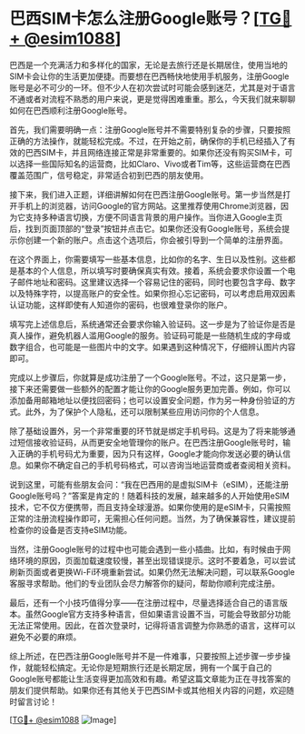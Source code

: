 # 巴西SIM卡怎么注册Google账号？[[TG💪+ @esim1088](https://t.me/s/esim1088)]

巴西是一个充满活力和多样化的国家，无论是去旅行还是长期居住，使用当地的SIM卡会让你的生活更加便捷。而要想在巴西畅快地使用手机服务，注册Google账号是必不可少的一环。但不少人在初次尝试时可能会感到迷茫，尤其是对于语言不通或者对流程不熟悉的用户来说，更是觉得困难重重。那么，今天我们就来聊聊如何在巴西顺利注册Google账号。

首先，我们需要明确一点：注册Google账号并不需要特别复杂的步骤，只要按照正确的方法操作，就能轻松完成。不过，在开始之前，确保你的手机已经插入了有效的巴西SIM卡，并且网络连接正常是非常重要的。如果你还没有购买SIM卡，可以选择一些国际知名的运营商，比如Claro、Vivo或者Tim等，这些运营商在巴西覆盖范围广，信号稳定，非常适合初到巴西的朋友使用。

接下来，我们进入正题，详细讲解如何在巴西注册Google账号。第一步当然是打开手机上的浏览器，访问Google的官方网站。这里推荐使用Chrome浏览器，因为它支持多种语言切换，方便不同语言背景的用户操作。当你进入Google主页后，找到页面顶部的“登录”按钮并点击它。如果你还没有Google账号，系统会提示你创建一个新的账户。点击这个选项后，你会被引导到一个简单的注册界面。

在这个界面上，你需要填写一些基本信息，比如你的名字、生日以及性别。这些都是基本的个人信息，所以填写时要确保真实有效。接着，系统会要求你设置一个电子邮件地址和密码。这里建议选择一个容易记住的密码，同时也要包含字母、数字以及特殊字符，以提高账户的安全性。如果你担心忘记密码，可以考虑启用双因素认证功能，这样即使有人知道你的密码，也很难登录你的账户。

填写完上述信息后，系统通常还会要求你输入验证码。这一步是为了验证你是否是真人操作，避免机器人滥用Google的服务。验证码可能是一些随机生成的字母或数字组合，也可能是一些图片中的文字。如果遇到这种情况下，仔细辨认图片内容即可。

完成以上步骤后，你就算是成功注册了一个Google账号。不过，这只是第一步，接下来还需要做一些额外的配置才能让你的Google服务更加完善。例如，你可以添加备用邮箱地址以便找回密码；也可以设置安全问题，作为另一种身份验证的方式。此外，为了保护个人隐私，还可以限制某些应用访问你的个人信息。

除了基础设置外，另一个非常重要的环节就是绑定手机号码。这是为了将来能够通过短信接收验证码，从而更安全地管理你的账户。在巴西注册Google账号时，输入正确的手机号码尤为重要，因为只有这样，Google才能向你发送必要的确认信息。如果你不确定自己的手机号码格式，可以咨询当地运营商或者查阅相关资料。

说到这里，可能有些朋友会问：“我在巴西用的是虚拟SIM卡（eSIM），还能注册Google账号吗？”答案是肯定的！随着科技的发展，越来越多的人开始使用eSIM技术，它不仅方便携带，而且支持全球漫游。如果你使用的是eSIM卡，只需按照正常的注册流程操作即可，无需担心任何问题。当然，为了确保兼容性，建议提前检查你的设备是否支持eSIM功能。

当然，注册Google账号的过程中也可能会遇到一些小插曲。比如，有时候由于网络环境的原因，页面加载速度较慢，甚至出现错误提示。这时不要着急，可以尝试刷新页面或者更换Wi-Fi环境重新尝试。如果仍然无法解决问题，可以联系Google客服寻求帮助。他们的专业团队会尽力解答你的疑问，帮助你顺利完成注册。

最后，还有一个小技巧值得分享——在注册过程中，尽量选择适合自己的语言版本。虽然Google官方支持多种语言，但如果语言设置不当，可能会导致部分功能无法正常使用。因此，在首次登录时，记得将语言调整为你熟悉的语言，这样可以避免不必要的麻烦。

综上所述，在巴西注册Google账号并不是一件难事，只要按照上述步骤一步步操作，就能轻松搞定。无论你是短期旅行还是长期定居，拥有一个属于自己的Google账号都能让生活变得更加高效和有趣。希望这篇文章能为正在寻找答案的朋友们提供帮助。如果你还有其他关于巴西SIM卡或其他相关内容的问题，欢迎随时留言讨论！

[[TG💪+ @esim1088](https://t.me/s/esim1088) ![Image](https://i.postimg.cc/4NQfJmqS/Snipaste-2025-05-13-00-14-12.png)]
